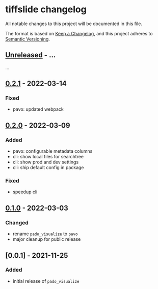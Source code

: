 # tiffslide changelog

All notable changes to this project will be documented in this file.

The format is based on [Keep a Changelog](https://keepachangelog.com/en/1.0.0/),
and this project adheres to [Semantic Versioning](https://semver.org/spec/v2.0.0.html).

## [Unreleased] - ...
...

## [0.2.1] - 2022-03-14
### Fixed
- pavo: updated webpack

## [0.2.0] - 2022-03-09
### Added
- pavo: configurable metadata columns
- cli: show local files for searchtree
- cli: show prod and dev settings
- cli: ship default config in package

### Fixed
- speedup cli

## [0.1.0] - 2022-03-03
### Changed
- rename `pado_visualize` to `pavo`
- major cleanup for public release

## [0.0.1] - 2021-11-25
### Added
- initial release of `pado_visualize`


[Unreleased]: https://github.com/bayer-int/pathdrive-pavo/compare/v0.2.1...HEAD
[0.2.1]: https://github.com/bayer-int/pathdrive-pavo/compare/v0.2.0...v0.2.1
[0.2.0]: https://github.com/bayer-int/pathdrive-pavo/compare/v0.1.0...v0.2.0
[0.1.0]: https://github.com/bayer-int/pathdrive-pavo/compare/v0.0.2...v0.1.0
[0.0.2]: https://github.com/bayer-int/pathdrive-pavo/tree/v0.0.2
